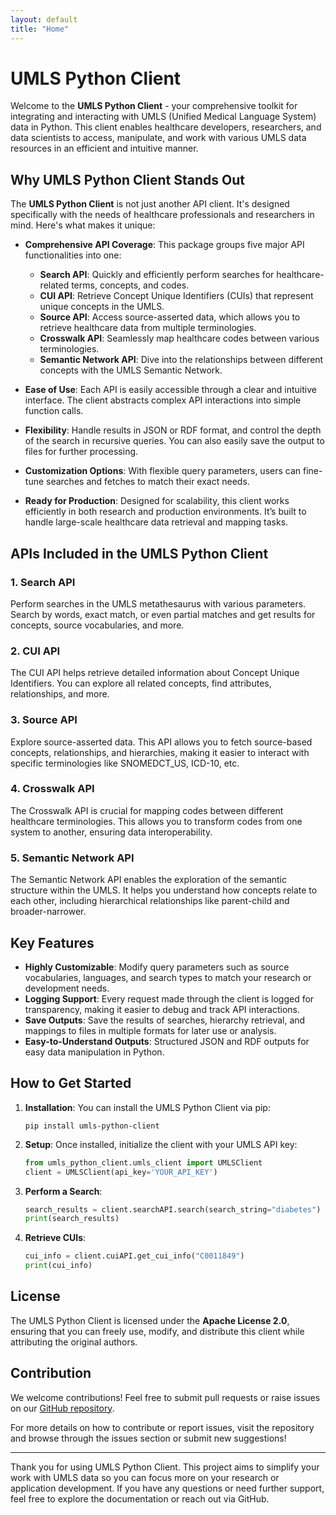 ```yaml
---
layout: default
title: "Home"
---
```



# UMLS Python Client

Welcome to the **UMLS Python Client** - your comprehensive toolkit for integrating and interacting with UMLS (Unified Medical Language System) data in Python. This client enables healthcare developers, researchers, and data scientists to access, manipulate, and work with various UMLS data resources in an efficient and intuitive manner.

## Why UMLS Python Client Stands Out

The **UMLS Python Client** is not just another API client. It's designed specifically with the needs of healthcare professionals and researchers in mind. Here's what makes it unique:

- **Comprehensive API Coverage**: This package groups five major API functionalities into one:
    - **Search API**: Quickly and efficiently perform searches for healthcare-related terms, concepts, and codes.
    - **CUI API**: Retrieve Concept Unique Identifiers (CUIs) that represent unique concepts in the UMLS.
    - **Source API**: Access source-asserted data, which allows you to retrieve healthcare data from multiple terminologies.
    - **Crosswalk API**: Seamlessly map healthcare codes between various terminologies.
    - **Semantic Network API**: Dive into the relationships between different concepts with the UMLS Semantic Network.

- **Ease of Use**: Each API is easily accessible through a clear and intuitive interface. The client abstracts complex API interactions into simple function calls.

- **Flexibility**: Handle results in JSON or RDF format, and control the depth of the search in recursive queries. You can also easily save the output to files for further processing.

- **Customization Options**: With flexible query parameters, users can fine-tune searches and fetches to match their exact needs.

- **Ready for Production**: Designed for scalability, this client works efficiently in both research and production environments. It’s built to handle large-scale healthcare data retrieval and mapping tasks.

## APIs Included in the UMLS Python Client

### 1. Search API
Perform searches in the UMLS metathesaurus with various parameters. Search by words, exact match, or even partial matches and get results for concepts, source vocabularies, and more.

### 2. CUI API
The CUI API helps retrieve detailed information about Concept Unique Identifiers. You can explore all related concepts, find attributes, relationships, and more.

### 3. Source API
Explore source-asserted data. This API allows you to fetch source-based concepts, relationships, and hierarchies, making it easier to interact with specific terminologies like SNOMEDCT_US, ICD-10, etc.

### 4. Crosswalk API
The Crosswalk API is crucial for mapping codes between different healthcare terminologies. This allows you to transform codes from one system to another, ensuring data interoperability.

### 5. Semantic Network API
The Semantic Network API enables the exploration of the semantic structure within the UMLS. It helps you understand how concepts relate to each other, including hierarchical relationships like parent-child and broader-narrower.

## Key Features

- **Highly Customizable**: Modify query parameters such as source vocabularies, languages, and search types to match your research or development needs.
- **Logging Support**: Every request made through the client is logged for transparency, making it easier to debug and track API interactions.
- **Save Outputs**: Save the results of searches, hierarchy retrieval, and mappings to files in multiple formats for later use or analysis.
- **Easy-to-Understand Outputs**: Structured JSON and RDF outputs for easy data manipulation in Python.

## How to Get Started

1. **Installation**: You can install the UMLS Python Client via pip:
   ```
   pip install umls-python-client
   ```

2. **Setup**: Once installed, initialize the client with your UMLS API key:
   ```python
   from umls_python_client.umls_client import UMLSClient
   client = UMLSClient(api_key='YOUR_API_KEY')
   ```

3. **Perform a Search**:
   ```python
   search_results = client.searchAPI.search(search_string="diabetes")
   print(search_results)
   ```

4. **Retrieve CUIs**:
   ```python
   cui_info = client.cuiAPI.get_cui_info("C0011849")
   print(cui_info)
   ```

## License

The UMLS Python Client is licensed under the **Apache License 2.0**, ensuring that you can freely use, modify, and distribute this client while attributing the original authors.

## Contribution

We welcome contributions! Feel free to submit pull requests or raise issues on our [GitHub repository](https://github.com/palasht75/umls-client).

For more details on how to contribute or report issues, visit the repository and browse through the issues section or submit new suggestions!

---

Thank you for using UMLS Python Client. This project aims to simplify your work with UMLS data so you can focus more on your research or application development. If you have any questions or need further support, feel free to explore the documentation or reach out via GitHub.

